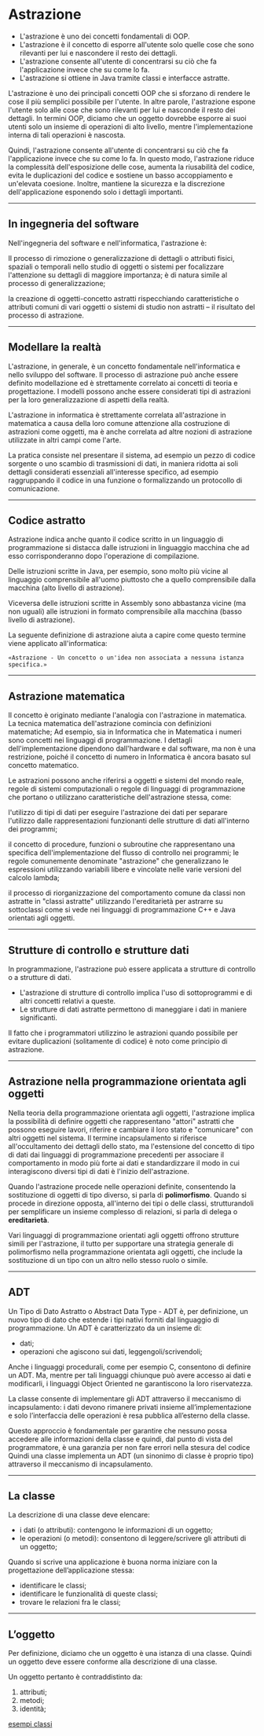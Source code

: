 # Astrazione 

* L'astrazione è uno dei concetti fondamentali di OOP.
* L'astrazione è il concetto di esporre all'utente solo quelle cose che sono rilevanti per lui e nascondere il resto dei dettagli.
* L'astrazione consente all'utente di concentrarsi su ciò che fa l'applicazione invece che su come lo fa.
* L'astrazione si ottiene in Java tramite classi e interfacce astratte.

L'astrazione è uno dei principali concetti OOP che si sforzano di rendere le cose il più semplici possibile per l'utente. In altre parole, l'astrazione espone l'utente solo alle cose che sono rilevanti per lui e nasconde il resto dei dettagli. In termini OOP, diciamo che un oggetto dovrebbe esporre ai suoi utenti solo un insieme di operazioni di alto livello, mentre l'implementazione interna di tali operazioni è nascosta. 

Quindi, l'astrazione consente all'utente di concentrarsi su ciò che fa l'applicazione invece che su come lo fa. In questo modo, l'astrazione riduce la complessità dell'esposizione delle cose, aumenta la riusabilità del codice, evita le duplicazioni del codice e sostiene un basso accoppiamento e un'elevata coesione. Inoltre, mantiene la sicurezza e la discrezione dell'applicazione esponendo solo i dettagli importanti.

---

## In ingegneria del software

Nell'ingegneria del software e nell'informatica, l'astrazione è:

Il processo di rimozione o generalizzazione di dettagli o attributi fisici, spaziali o temporali nello studio di oggetti o sistemi per focalizzare l'attenzione su dettagli di maggiore importanza; è di natura simile al processo di generalizzazione;

la creazione di oggetti-concetto astratti rispecchiando caratteristiche o attributi comuni di vari oggetti o sistemi di studio non astratti – il risultato del processo di astrazione.

---

## Modellare la realtà

L'astrazione, in generale, è un concetto fondamentale nell'informatica e nello sviluppo del software. Il processo di astrazione può anche essere definito modellazione ed è strettamente correlato ai concetti di teoria e progettazione. I modelli possono anche essere considerati tipi di astrazioni per la loro generalizzazione di aspetti della realtà.

L'astrazione in informatica è strettamente correlata all'astrazione in matematica a causa della loro comune attenzione alla costruzione di astrazioni come oggetti, ma è anche correlata ad altre nozioni di astrazione utilizzate in altri campi come l'arte.

La pratica consiste nel presentare il sistema, ad esempio un pezzo di codice sorgente o uno scambio di trasmissioni di dati, in maniera ridotta ai soli dettagli considerati essenziali all'interesse specifico, ad esempio raggruppando il codice in una funzione o formalizzando un protocollo di comunicazione.

---

## Codice astratto

Astrazione indica anche quanto il codice scritto in un linguaggio di programmazione si distacca dalle istruzioni in linguaggio macchina che ad esso corrisponderanno dopo l'operazione di compilazione. 

Delle istruzioni scritte in Java, per esempio, sono molto più vicine al linguaggio comprensibile all'uomo piuttosto che a quello comprensibile dalla macchina (alto livello di astrazione). 

Viceversa delle istruzioni scritte in Assembly sono abbastanza vicine (ma non uguali) alle istruzioni in formato comprensibile alla macchina (basso livello di astrazione).

La seguente definizione di astrazione aiuta a capire come questo termine viene applicato all'informatica:

    «Astrazione - Un concetto o un'idea non associata a nessuna istanza specifica.»

---

## Astrazione matematica

Il concetto è originato mediante l'analogia con l'astrazione in matematica. La tecnica matematica dell'astrazione comincia con definizioni matematiche; Ad esempio, sia in Informatica che in Matematica i numeri sono concetti nei linguaggi di programmazione. I dettagli dell'implementazione dipendono dall'hardware e dal software, ma non è una restrizione, poiché il concetto di numero in Informatica è ancora basato sul concetto matematico.

Le astrazioni possono anche riferirsi a oggetti e sistemi del mondo reale, regole di sistemi computazionali o regole di linguaggi di programmazione che portano o utilizzano caratteristiche dell'astrazione stessa, come:

l'utilizzo di tipi di dati per eseguire l'astrazione dei dati per separare l'utilizzo dalle rappresentazioni funzionanti delle strutture di dati all'interno dei programmi;

il concetto di procedure, funzioni o subroutine che rappresentano una specifica dell'implementazione del flusso di controllo nei programmi;
le regole comunemente denominate "astrazione" che generalizzano le espressioni utilizzando variabili libere e vincolate nelle varie versioni del calcolo lambda;

il processo di riorganizzazione del comportamento comune da classi non astratte in "classi astratte" utilizzando l'ereditarietà per astrarre su sottoclassi come si vede nei linguaggi di programmazione C++ e Java orientati agli oggetti.

---

## Strutture di controllo e strutture dati

In programmazione, l'astrazione può essere applicata a strutture di controllo o a strutture di dati.

* L'astrazione di strutture di controllo implica l'uso di sottoprogrammi e di altri concetti relativi a queste.
* Le strutture di dati astratte permettono di maneggiare i dati in maniere significanti.

Il fatto che i programmatori utilizzino le astrazioni quando possibile per evitare duplicazioni (solitamente di codice) è noto come principio di astrazione.

---

## Astrazione nella programmazione orientata agli oggetti

Nella teoria della programmazione orientata agli oggetti, l'astrazione implica la possibilità di definire oggetti che rappresentano "attori" astratti che possono eseguire lavori, riferire e cambiare il loro stato e "comunicare" con altri oggetti nel sistema. Il termine incapsulamento si riferisce all'occultamento dei dettagli dello stato, ma l'estensione del concetto di tipo di dati dai linguaggi di programmazione precedenti per associare il comportamento in modo più forte ai dati e standardizzare il modo in cui interagiscono diversi tipi di dati è l'inizio dell'astrazione.

Quando l'astrazione procede nelle operazioni definite, consentendo la sostituzione di oggetti di tipo diverso, si parla di **polimorfismo**. Quando si procede in direzione opposta, all'interno dei tipi o delle classi, strutturandoli per semplificare un insieme complesso di relazioni, si parla di delega o **ereditarietà**.

Vari linguaggi di programmazione orientati agli oggetti offrono strutture simili per l'astrazione, il tutto per supportare una strategia generale di polimorfismo nella programmazione orientata agli oggetti, che include la sostituzione di un tipo con un altro nello stesso ruolo o simile.

---

## ADT

Un Tipo di Dato Astratto o Abstract Data Type - ADT è, per definizione, un nuovo tipo di dato che estende i tipi nativi forniti dal linguaggio di programmazione. Un ADT è caratterizzato da un insieme di:

* dati;
* operazioni che agiscono sui dati, leggengoli/scrivendoli;

Anche i linguaggi procedurali, come per esempio C, consentono di definire un ADT.
Ma, mentre per tali linguaggi chiunque può avere accesso ai dati e modificarli, i linguaggi Object Oriented ne garantiscono la loro
riservatezza.

La classe consente di implementare gli ADT attraverso il meccanismo di incapsulamento: 
i dati devono rimanere privati insieme all’implementazione e solo l’interfaccia delle operazioni è resa pubblica all’esterno della classe.

Questo approccio è fondamentale per garantire che nessuno possa accedere alle informazioni della classe e quindi, dal punto di vista del programmatore, è una garanzia per non fare errori nella stesura del codice
Quindi una classe implementa un ADT (un sinonimo di classe è proprio tipo) attraverso il meccanismo di incapsulamento.

---

## La classe

La descrizione di una classe deve elencare:

* i dati (o attributi): contengono le informazioni di un oggetto;
* le operazioni (o metodi): consentono di leggere/scrivere gli attributi di un oggetto;

Quando si scrive una applicazione è buona norma iniziare con la progettazione
dell’applicazione stessa:

* identificare le classi;
* identificare le funzionalità di queste classi;
* trovare le relazioni fra le classi;

---

## L’oggetto

Per definizione, diciamo che un oggetto è una istanza di una classe. Quindi un
oggetto deve essere conforme alla descrizione di una classe.

Un oggetto pertanto è contraddistinto da:

1. attributi;
2. metodi;
3. identità;

[esempi classi](https://github.com/maboglia/CorsoJava/blob/master/esempi/05_OOP/)
